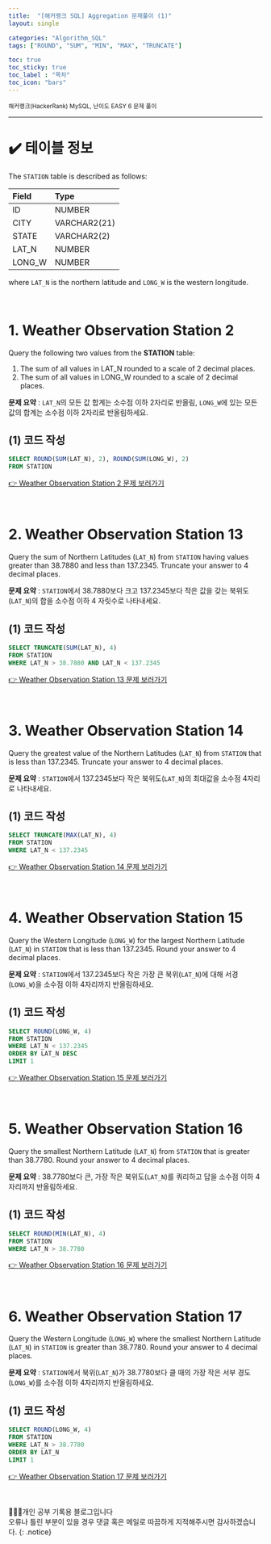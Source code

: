 ```yaml
---
title:  "[해커랭크 SQL] Aggregation 문제풀이 (1)"
layout: single

categories: "Algorithm_SQL"
tags: ["ROUND", "SUM", "MIN", "MAX", "TRUNCATE"]

toc: true
toc_sticky: true
toc_label : "목차"
toc_icon: "bars"
---
```


<small>해커랭크(HackerRank) MySQL, 난이도 EASY 6 문제 풀이</small>

***

# <span class="half_HL">✔️ 테이블 정보</span>

The ```STATION``` table is described as follows:

|Field|Type|
|:----|:---|
|ID| NUMBER|
|CITY| VARCHAR2(21)|
|STATE| VARCHAR2(2)|
|LAT_N |NUMBER|
|LONG_W| NUMBER|

where ```LAT_N``` is the northern latitude and ```LONG_W``` is the western longitude.

<br>

# <span class="half_HL">1. Weather Observation Station 2</span>
Query the following two values from the **STATION** table:
1. The sum of all values in LAT_N rounded to a scale of 2 decimal places.
2. The sum of all values in LONG_W rounded to a scale of 2 decimal places.

**문제 요약** : ```LAT_N```의 모든 값 합계는 소수점 이하 2자리로 반올림, ```LONG_W```에 있는 모든 값의 합계는 소수점 이하 2자리로 반올림하세요.

## (1) 코드 작성
```sql
SELECT ROUND(SUM(LAT_N), 2), ROUND(SUM(LONG_W), 2)
FROM STATION
```

[👉 Weather Observation Station 2 문제 보러가기](https://www.hackerrank.com/challenges/weather-observation-station-2/problem?isFullScreen=true)

<br>

# <span class="half_HL">2. Weather Observation Station 13</span>
Query the sum of Northern Latitudes (```LAT_N```) from ```STATION``` having values greater than 38.7880 and less than 137.2345. Truncate your answer to 4 decimal places.

**문제 요약** : ```STATION```에서 38.7880보다 크고 137.2345보다 작은 값을 갖는 북위도(```LAT_N```)의 합을 소수점 이하 4 자릿수로 나타내세요.

## (1) 코드 작성
```sql
SELECT TRUNCATE(SUM(LAT_N), 4)
FROM STATION
WHERE LAT_N > 38.7880 AND LAT_N < 137.2345
```

[👉 Weather Observation Station 13 문제 보러가기](https://www.hackerrank.com/challenges/weather-observation-station-13/problem?isFullScreen=true)

<br>

# <span class="half_HL">3. Weather Observation Station 14</span>
Query the greatest value of the Northern Latitudes (```LAT_N```) from ```STATION``` that is less than 137.2345. Truncate your answer to 4 decimal places.

**문제 요약** : ```STATION```에서 137.2345보다 작은 북위도(```LAT_N```)의 최대값을 소수점 4자리로 나타내세요.

## (1) 코드 작성
```sql
SELECT TRUNCATE(MAX(LAT_N), 4)
FROM STATION
WHERE LAT_N < 137.2345
```

[👉 Weather Observation Station 14 문제 보러가기](https://www.hackerrank.com/challenges/weather-observation-station-14/problem?isFullScreen=true)

<br>

# <span class="half_HL">4. Weather Observation Station 15</span>
Query the Western Longitude (```LONG_W```) for the largest Northern Latitude (```LAT_N```) in ```STATION``` that is less than 137.2345. Round your answer to 4 decimal places.

**문제 요약** : ```STATION```에서 137.2345보다 작은 가장 큰 북위(```LAT_N```)에 대해 서경(```LONG_W```)을 소수점 이하 4자리까지 반올림하세요.

## (1) 코드 작성
```sql
SELECT ROUND(LONG_W, 4)
FROM STATION
WHERE LAT_N < 137.2345
ORDER BY LAT_N DESC
LIMIT 1
```

[👉 Weather Observation Station 15 문제 보러가기](https://www.hackerrank.com/challenges/weather-observation-station-15/problem?isFullScreen=true)

<br>

# <span class="half_HL">5. Weather Observation Station 16</span>
Query the smallest Northern Latitude (```LAT_N```) from ```STATION``` that is greater than 38.7780. Round your answer to 4 decimal places.

**문제 요약** : 38.7780보다 큰, 가장 작은 북위도(```LAT_N```)를 쿼리하고 답을 소수점 이하 4자리까지 반올림하세요.

## (1) 코드 작성
```sql
SELECT ROUND(MIN(LAT_N), 4)
FROM STATION
WHERE LAT_N > 38.7780
```

[👉 Weather Observation Station 16 문제 보러가기](https://www.hackerrank.com/challenges/weather-observation-station-16/problem?isFullScreen=true)

<br>

# <span class="half_HL">6. Weather Observation Station 17</span>
Query the Western Longitude (```LONG_W```) where the smallest Northern Latitude (```LAT_N```) in ```STATION``` is greater than 38.7780. Round your answer to 4 decimal places.

**문제 요약** : ```STATION```에서 북위(```LAT_N```)가 38.7780보다 클 때의 가장 작은 서부 경도(```LONG_W```)를 소수점 이하 4자리까지 반올림하세요.

## (1) 코드 작성
```sql
SELECT ROUND(LONG_W, 4)
FROM STATION
WHERE LAT_N > 38.7780
ORDER BY LAT_N 
LIMIT 1
```

[👉 Weather Observation Station 17 문제 보러가기](https://www.hackerrank.com/challenges/weather-observation-station-17/problem?isFullScreen=true)

<br>

👩🏻‍💻개인 공부 기록용 블로그입니다
<br>오류나 틀린 부분이 있을 경우 댓글 혹은 메일로 따끔하게 지적해주시면 감사하겠습니다.
{: .notice}